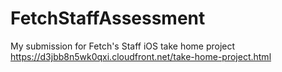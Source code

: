 # FetchStaffAssessment
My submission for Fetch's Staff iOS take home project https://d3jbb8n5wk0qxi.cloudfront.net/take-home-project.html 
